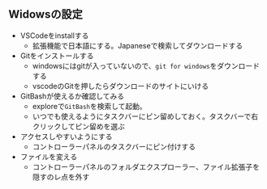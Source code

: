 ## Widowsの設定
- VSCodeをinstallする
  - 拡張機能で日本語にする。Japaneseで検索してダウンロードする
- Gitをインストールする
  - windowsにはgitが入っていないので、`git for windows`をダウンロードする
  - vscodeのGitを押したらダウンロードのサイトにいける
- GitBashが使えるか確認してみる
  - exploreで`GitBash`を検索して起動。
  - いつでも使えるようにタスクバーにピン留めしておく。タスクバーで右クリックしてピン留めを選ぶ
- アクセスしやすいようにする
  - コントローラーパネルのタスクバーにピン付けする
- ファイルを変える
  - コントローラーパネルのフォルダエクスプローラー、ファイル拡張子を隠すのレ点を外す
